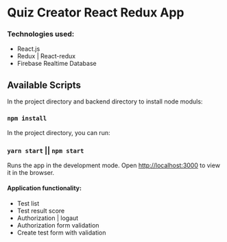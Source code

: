 # Quiz Creator React Redux App

### Technologies used:
* React.js
* Redux | React-redux
* Firebase Realtime Database

## Available Scripts

In the project directory and backend directory to install node moduls:
### `npm install`

In the project directory, you can run:
### `yarn start` || `npm start`

Runs the app in the development mode.
Open [http://localhost:3000](http://localhost:3000) to view it in the browser.


#### Application functionality:
  - Test list
  - Test result score
  - Authorization | logaut
  - Authorization form validation
  - Create test form with validation


  

